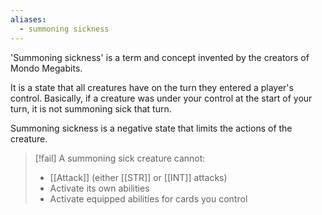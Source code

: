 ```yaml
---
aliases:
  - summoning sickness
---
```

'Summoning sickness' is a term and concept invented by the creators of Mondo Megabits.

It is a state that all creatures have on the turn they entered a player's control. 
Basically, if a creature was under your control at the start of your turn, it is not summoning sick that turn. 

Summoning sickness is a negative state that limits the actions of the creature.

> [!fail] A summoning sick creature cannot:
> - [[Attack]] (either [[STR]] or [[INT]] attacks)
> - Activate its own abilities
> - Activate equipped abilities for cards you control
